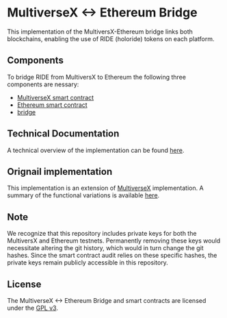 # MultiverseX <-> Ethereum Bridge

This implementation of the MultiversX-Ethereum bridge links both blockchains, enabling the use of RIDE (holoride) tokens on each platform.

## Components
To bridge RIDE from MultiversX to Ethereum the following three components are nessary:
- [MultiverseX smart contract](rs/README.md)
- [Ethereum smart contract](sol/README.md)
- [bridge](bridge)

## Technical Documentation
A technical overview of the implementation can be found [here](docs/tech_docs.md).

## Orignail implementation
This implementation is an extension of [MultiverseX](https://github.com/multiversx/mx-bridge-eth-go) implementation. A summary of the functional variations is available [here](CHANGES).

## Note
We recognize that this repository includes private keys for both the MultiversX and Ethereum testnets. Permanently removing these keys would necessitate altering the git history, which would in turn change the git hashes. Since the smart contract audit relies on these specific hashes, the private keys remain publicly accessible in this repository.

## License
The MultiverseX <-> Ethereum Bridge and smart contracts are licensed under the [GPL v3](LICENSE).
